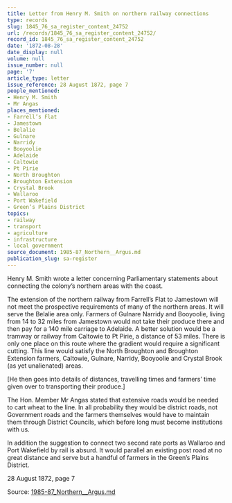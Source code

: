 ```yaml
---
title: Letter from Henry M. Smith on northern railway connections
type: records
slug: 1845_76_sa_register_content_24752
url: /records/1845_76_sa_register_content_24752/
record_id: 1845_76_sa_register_content_24752
date: '1872-08-28'
date_display: null
volume: null
issue_number: null
page: '7'
article_type: letter
issue_reference: 28 August 1872, page 7
people_mentioned:
- Henry M. Smith
- Mr Angas
places_mentioned:
- Farrell’s Flat
- Jamestown
- Belalie
- Gulnare
- Narridy
- Booyoolie
- Adelaide
- Caltowie
- Pt Pirie
- North Broughton
- Broughton Extension
- Crystal Brook
- Wallaroo
- Port Wakefield
- Green’s Plains District
topics:
- railway
- transport
- agriculture
- infrastructure
- local government
source_document: 1985-87_Northern__Argus.md
publication_slug: sa-register
---
```


Henry M. Smith wrote a letter concerning Parliamentary statements about connecting the colony’s northern areas with the coast.

The extension of the northern railway from Farrell’s Flat to Jamestown will not meet the prospective requirements of many of the northern areas.  It will serve the Belalie area only.  Farmers of Gulnare Narridy and Booyoolie, living from 14 to 32 miles from Jamestown would not take their produce there and then pay for a 140 mile carriage to Adelaide.  A better solution would be a tramway or railway from Caltowie to Pt Pirie, a distance of 53 miles.  There is only one place on this route where the gradient would require a significant cutting.  This line would satisfy the North Broughton and Broughton Extension farmers, Caltowie, Gulnare, Narridy, Booyoolie and Crystal Brook (as yet unalienated) areas.

[He then goes into details of distances, travelling times and farmers’ time given over to transporting their produce.]

The Hon. Member Mr Angas stated that extensive roads would be needed to cart wheat to the line.  In all probability they would be district roads, not Government roads and the farmers themselves would have to maintain them through District Councils, which before long must become institutions with us.

In addition the suggestion to connect two second rate ports as Wallaroo and Port Wakefield by rail is absurd.  It would parallel an existing post road at no great distance and serve but a handful of farmers in the Green’s Plains District.

28 August 1872, page 7

Source: [1985-87_Northern__Argus.md](/downloads/markdown/1985-87_Northern__Argus.md)
